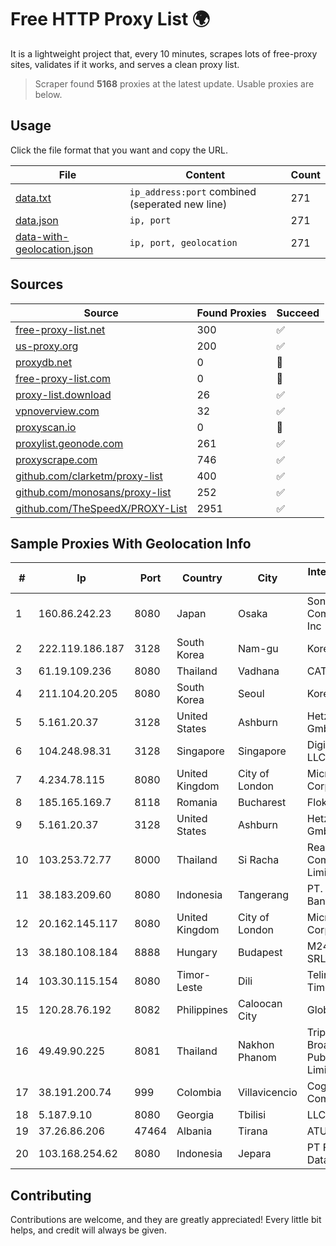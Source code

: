 
# Free HTTP Proxy List 🌍

It is a lightweight project that, every 10 minutes, scrapes lots of free-proxy sites, validates if it works, and serves a clean proxy list.


> Scraper found **5168** proxies at the latest update. Usable proxies are below.

## Usage

Click the file format that you want and copy the URL.


|File|Content|Count|
|----|-------|-----|
|[data.txt](https://raw.githubusercontent.com/themiralay/Proxy-List-World/master/data.txt)|`ip_address:port` combined (seperated new line)|271|
|[data.json](https://raw.githubusercontent.com/themiralay/Proxy-List-World/master/data.json)|`ip, port`|271|
|[data-with-geolocation.json](https://raw.githubusercontent.com/themiralay/Proxy-List-World/master/data-with-geolocation.json)|`ip, port, geolocation`|271|

## Sources

|Source|Found Proxies|Succeed|
|------|-------------|-------|
|[free-proxy-list.net](https://free-proxy-list.net)|300|✅|
|[us-proxy.org](https://www.us-proxy.org)|200|✅|
|[proxydb.net](http://proxydb.net)|0|🚫|
|[free-proxy-list.com](https://free-proxy-list.com/?page=&port=&type%5B%5D=http&type%5B%5D=https&up_time=0&search=Search)|0|🚫|
|[proxy-list.download](https://www.proxy-list.download/HTTP)|26|✅|
|[vpnoverview.com](https://vpnoverview.com/privacy/anonymous-browsing/free-proxy-servers)|32|✅|
|[proxyscan.io](https://www.proxyscan.io)|0|🚫|
|[proxylist.geonode.com](https://proxylist.geonode.com/api/proxy-list?limit=300&page=1&sort_by=lastChecked&sort_type=desc&protocols=http,https)|261|✅|
|[proxyscrape.com](https://api.proxyscrape.com/v2/?request=displayproxies&protocol=http&timeout=10000&country=all&ssl=all&anonymity=all)|746|✅|
|[github.com/clarketm/proxy-list](https://raw.githubusercontent.com/clarketm/proxy-list/master/proxy-list-raw.txt)|400|✅|
|[github.com/monosans/proxy-list](https://raw.githubusercontent.com/monosans/proxy-list/main/proxies/http.txt)|252|✅|
|[github.com/TheSpeedX/PROXY-List](https://raw.githubusercontent.com/TheSpeedX/PROXY-List/master/http.txt)|2951|✅|


## Sample Proxies With Geolocation Info

|#|Ip|Port|Country|City|Internet Service Provider|
|-|--|----|-------|----|-------------------------|
|1|160.86.242.23|8080|Japan|Osaka|Sony Network Communications Inc|
|2|222.119.186.187|3128|South Korea|Nam-gu|Korea Telecom|
|3|61.19.109.236|8080|Thailand|Vadhana|CAT-ISP|
|4|211.104.20.205|8080|South Korea|Seoul|Korea Telecom|
|5|5.161.20.37|3128|United States|Ashburn|Hetzner Online GmbH|
|6|104.248.98.31|3128|Singapore|Singapore|DigitalOcean, LLC|
|7|4.234.78.115|8080|United Kingdom|City of London|Microsoft Corporation|
|8|185.165.169.7|8118|Romania|Bucharest|FlokiNET ehf|
|9|5.161.20.37|3128|United States|Ashburn|Hetzner Online GmbH|
|10|103.253.72.77|8000|Thailand|Si Racha|Readyidc Company Limited|
|11|38.183.209.60|8080|Indonesia|Tangerang|PT. Putra Lebak Banten|
|12|20.162.145.117|8080|United Kingdom|City of London|Microsoft Corporation|
|13|38.180.108.184|8888|Hungary|Budapest|M247 Europe SRL|
|14|103.30.115.154|8080|Timor-Leste|Dili|Telin Telkomcel TimorLeste|
|15|120.28.76.192|8082|Philippines|Caloocan City|Globe Telecom|
|16|49.49.90.225|8081|Thailand|Nakhon Phanom|Triple T Broadband Public Company Limited|
|17|38.191.200.74|999|Colombia|Villavicencio|Cogent Communications|
|18|5.187.9.10|8080|Georgia|Tbilisi|LLC Skytel|
|19|37.26.86.206|47464|Albania|Tirana|ATU|
|20|103.168.254.62|8080|Indonesia|Jepara|PT Fahasa Tri Data|



## Contributing

Contributions are welcome, and they are greatly appreciated! Every
little bit helps, and credit will always be given.

